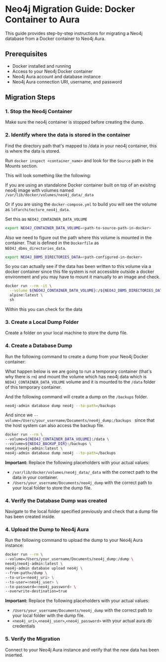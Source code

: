 # Neo4j Migration Guide: Docker Container to Aura

This guide provides step-by-step instructions for migrating a Neo4j database from a Docker container to Neo4j Aura.

## Prerequisites

- Docker installed and running
- Access to your Neo4j Docker container
- Neo4j Aura account and database instance
- Neo4j Aura connection URI, username, and password

## Migration Steps

### 1. Stop the Neo4j Container

Make sure the neo4j container is stopped before creating the dump.

### 2. Identify where the data is stored in the container

Find the directory path that's mapped to /data in your neo4j container, this is where the data is stored. 

Run `docker inspect <container_name>` and look for the `Source` path in the Mounts section.

This will look something like the following: 

If you are using an standalone Docker container built on top of an exisitng neo4j image with volumes named
`/var/lib/docker/volumes/neo4j_data/_data`

Or if you are using the `docker-compose.yml` to build you will see the volume as `ldfarchitecture_neo4j_data`.

Set this as `NEO4J_CONTAINER_DATA_VOLUME`

```bash
export NEO4J_CONTAINER_DATA_VOLUME=<path-to-source-path-in-docker>
```

Also we need to figure out the path where this volume is mounted in the container.
That is defined in the `Dockerfile` as `NEO4J_dbms_directories_data`.

```bash
export NEO4J_DBMS_DIRECTORIES_DATA=<path-configured-in-docker>
```

So you can actually see if the data has been written to this volume via a docker container since this file system is not accessible outside a docker environment and you may have to mount it manually to an image and check.

```bash
docker run --rm -it \
  --volume ${NEO4J_CONTAINER_DATA_VOLUME}:/${NEO4J_DBMS_DIRECTORIES_DATA} \
  alpine:latest \
  sh
```

Within this you can check for the data

### 3. Create a Local Dump Folder

Create a folder on your local machine to store the dump file.

### 4. Create a Database Dump

Run the following command to create a dump from your Neo4j Docker container:  

What happen below is we are going to run a temporary container (that's why there is `rm`)
and mount the volume which has neo4j data which is `NEO4J_CONTAINER_DATA_VOLUME` volume and it
is mounted to the `/data` folder of this temporary container.

And the following command will create a dump on the `/backups` folder. 

```bash
neo4j-admin database dump neo4j --to-path=/backups
```

And since we `--volume=/Users/your_username/Documents/neo4j_dump:/backups ` since that the 
host system can also access the backup file. 


```bash
docker run --rm \
--volume=${NEO4J_CONTAINER_DATA_VOLUME}:/data \
--volume=${NEO4J_BACKUP_DIR}:/backups \
neo4j/neo4j-admin:latest \
neo4j-admin database dump neo4j --to-path=/backups
```

**Important:** Replace the following placeholders with your actual values:
- `/var/lib/docker/volumes/neo4j_data/_data` with the correct path to the data in your container.
- `/Users/your_username/Documents/neo4j_dump` with the correct path to your local folder to store the dump file.

### 4. Verify the Database Dump was created

Navigate to the local folder specified previously and check that a dump file has been created inside.

### 4. Upload the Dump to Neo4j Aura

Run the following command to upload the dump to your Neo4j Aura instance:

```bash
docker run --rm \
--volume=/Users/your_username/Documents/neo4j_dump:/dump \
neo4j/neo4j-admin:latest \
neo4j-admin database upload neo4j \
--from-path=/dump \
--to-uri=<neo4j_uri> \
--to-user=<neo4j_user> \
--to-password=<neo4j_password> \
--overwrite-destination=true
```

**Important:** Replace the following placeholders with your actual values:
- `/Users/your_username/Documents/neo4j_dump` with the correct path to your local folder with the dump file.
- `<neo4j_uri>`,`<neo4j_user>`,`<neo4j_password>` with your actual aura db credentials

### 5. Verify the Migration

Connect to your Neo4j Aura instance and verify that the new data has been inserted.
